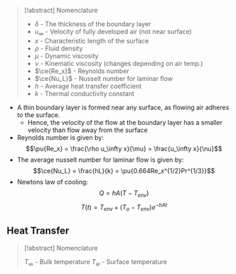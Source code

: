 
>[!abstract] Nomenclature
>
> - $\delta$ - The thickness of the boundary layer
> - $u_\infty$ - Velocity of fully developed air (not near surface)
> - $x$ - Characteristic length of the surface
> - $\rho$ - Fluid density
> - $\mu$ - Dynamic viscosity
> - $\nu$ - Kinematic viscosity (changes depending on air temp.)
> - $\ce{Re_x}$ - Reynolds number
> - $\ce{Nu_L}$ - Nusselt number for laminar flow
> - $h$ - Average heat transfer coefficient
> - $k$ - Thermal conductivity constant

- A thin boundary layer is formed near any surface, as flowing air adheres to the surface.
	- Hence, the velocity of the flow at the boundary layer has a smaller velocity than flow away from the surface
- Reynolds number is given by:
  $$\pu{Re_x} = \frac{\rho u_\infty x}{\mu} = \frac{u_\infty x}{\nu}$$
- The average nusselt number for laminar flow is given by:
  $$\ce{Nu_L} = \frac{hL}{k} = \pu{0.664Re_x^{1/2}Pr^{1/3}}$$
- Newtons law of cooling:
  $$Q = hA(T - T_{env} )$$
$$T(t) = T_{env} + (T_o - T_{env})e^{-hAt}$$

## Heat Transfer
>[!abstract] Nomenclature
>
>$T_\infty$ - Bulk temperature
>$T_w$ - Surface temperature



